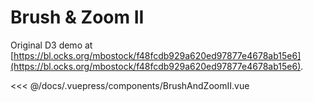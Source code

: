 # Brush & Zoom II

Original D3 demo at [https://bl.ocks.org/mbostock/f48fcdb929a620ed97877e4678ab15e6](https://bl.ocks.org/mbostock/f48fcdb929a620ed97877e4678ab15e6).

<client-only>
  <brush-and-zoom-i-i/>
</client-only>

<<< @/docs/.vuepress/components/BrushAndZoomII.vue
